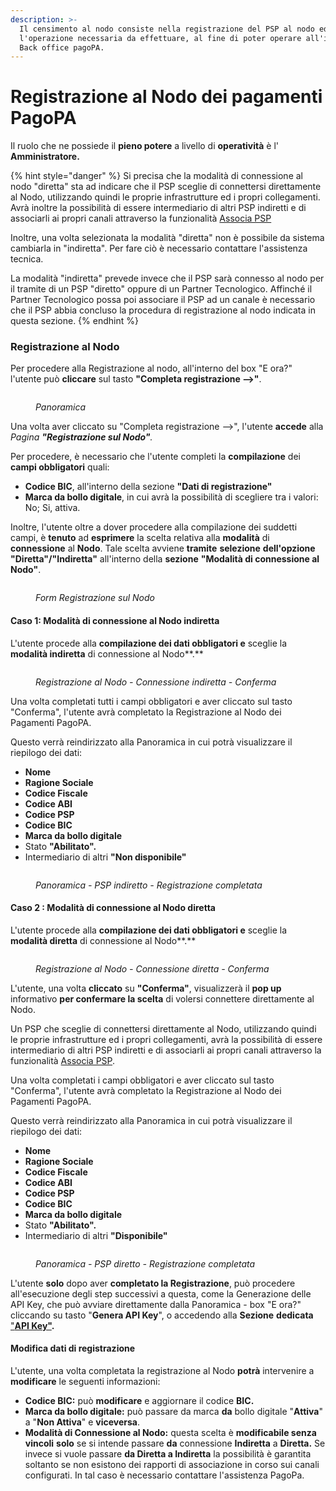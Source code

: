 ```yaml
---
description: >-
  Il censimento al nodo consiste nella registrazione del PSP al nodo ed è
  l'operazione necessaria da effettuare, al fine di poter operare all'interno di
  Back office pagoPA.
---
```


# Registrazione al Nodo dei pagamenti PagoPA

Il ruolo che ne possiede il **pieno potere** a livello di **operatività** è l' **Amministratore.**

{% hint style="danger" %}
Si precisa che la modalità di connessione al nodo "diretta" sta ad indicare che il PSP sceglie di connettersi direttamente al Nodo, utilizzando quindi le proprie infrastrutture ed i propri collegamenti. Avrà inoltre la possibilità di essere intermediario di altri PSP indiretti e di associarli ai propri canali attraverso la funzionalità [Associa PSP](canale/associazione-di-un-psp-al-canale.md)

Inoltre, una volta selezionata la modalità "diretta" non è possibile da sistema cambiarla in "indiretta". Per fare ciò è necessario contattare l'assistenza tecnica.

La modalità "indiretta" prevede invece che il PSP sarà connesso al nodo per il tramite di un PSP "diretto" oppure di un Partner Tecnologico. Affinché il Partner Tecnologico possa poi associare il PSP ad un canale è necessario che il PSP abbia concluso la procedura di registrazione al nodo indicata in questa sezione.
{% endhint %}

### Registrazione al Nodo

Per procedere alla Registrazione al nodo, all'interno del box "E ora?" l'utente può **cliccare** sul tasto **"Completa registrazione -->"**.

<figure><img src="../../.gitbook/assets/image (97).png" alt=""><figcaption><p><em>Panoramica</em></p></figcaption></figure>

Una volta aver cliccato su "Completa registrazione -->", l'utente **accede** alla _Pagina **"Registrazione sul Nodo"**._

Per procedere, è necessario che l'utente completi la **compilazione** dei **campi obbligatori** quali:

* **Codice BIC**, all'interno della sezione **"Dati di registrazione"**
* **Marca da bollo digitale**, in cui avrà la possibilità di scegliere tra i valori: No; Si, attiva.

Inoltre, l'utente oltre a dover procedere alla compilazione dei suddetti campi, è **tenuto** ad **esprimere** la scelta relativa alla **modalità** di **connessione** al **Nodo**. Tale scelta avviene **tramite** **selezione** **dell'opzione "Diretta"/"Indiretta"** all'interno della **sezione** **"Modalità di connessione al Nodo"**.

<figure><img src="../../.gitbook/assets/image (8) (2).png" alt=""><figcaption><p><em>Form Registrazione sul Nodo</em></p></figcaption></figure>

#### Caso 1: Modalità di connessione al Nodo indiretta

L'utente procede alla **compilazione dei dati obbligatori e** sceglie la **modalità indiretta** di connessione al Nodo**.**

<figure><img src="../../.gitbook/assets/image (7) (1).png" alt=""><figcaption><p><em>Registrazione al Nodo - Connessione indiretta - Conferma</em></p></figcaption></figure>

Una volta completati tutti i campi obbligatori e aver cliccato sul tasto "Conferma", l'utente avrà completato la Registrazione al Nodo dei Pagamenti PagoPA.

Questo verrà reindirizzato alla Panoramica in cui potrà visualizzare il riepilogo dei dati:

* **Nome**
* **Ragione Sociale**
* **Codice Fiscale**
* **Codice ABI**
* **Codice PSP**
* **Codice BIC**
* **Marca da bollo digitale**
* Stato **"Abilitato".**
* Intermediario di altri  **"Non disponibile"**

<figure><img src="../../.gitbook/assets/image (9) (2).png" alt=""><figcaption><p><em>Panoramica - PSP indiretto - Registrazione completata</em></p></figcaption></figure>



#### Caso 2 : Modalità di connessione al Nodo diretta

L'utente procede alla **compilazione dei dati obbligatori e** sceglie la **modalità diretta** di connessione al Nodo**.**

<figure><img src="../../.gitbook/assets/image (8) (1).png" alt=""><figcaption><p><em>Registrazione al Nodo - Connessione diretta - Conferma</em></p></figcaption></figure>

L'utente, una volta **cliccato** su **"Conferma"**, visualizzerà il **pop up** informativo **per confermare la scelta** di volersi connettere direttamente al Nodo.&#x20;

&#x20;Un PSP che sceglie di connettersi direttamente al Nodo, utilizzando quindi le proprie infrastrutture ed i propri collegamenti, avrà la possibilità di essere intermediario di altri PSP indiretti e di associarli ai propri canali attraverso la funzionalità [Associa PSP](canale/associazione-di-un-psp-al-canale.md).

Una volta completati i campi obbligatori e aver cliccato sul tasto "Conferma", l'utente avrà completato la Registrazione al Nodo dei Pagamenti PagoPA.

Questo verrà reindirizzato alla Panoramica in cui potrà visualizzare il riepilogo dei dati:

* **Nome**
* **Ragione Sociale**
* **Codice Fiscale**
* **Codice ABI**
* **Codice PSP**
* **Codice BIC**
* **Marca da bollo digitale**
* Stato **"Abilitato".**
* Intermediario di altri  **"Disponibile"**

<figure><img src="../../.gitbook/assets/image (10) (2).png" alt=""><figcaption><p><em>Panoramica - PSP diretto - Registrazione completata</em></p></figcaption></figure>



L'utente **solo** dopo aver **completato la Registrazione**, può procedere all'esecuzione degli step successivi a questa, come la Generazione delle API Key, che può avviare direttamente dalla Panoramica - box "E ora?" cliccando su tasto "**Genera API Key**", o accedendo alla **Sezione** **dedicata**[ "**API Key"**](generazione-api-key.md)**.**

#### Modifica dati di registrazione

L'utente, una volta completata la registrazione al Nodo **potrà** intervenire a **modificare** le seguenti informazioni:

* **Codice BIC:**  può **modificare** e aggiornare il codice **BIC.**
* **Marca da bollo digitale:** può passare da marca **da** bollo digitale "**Attiva**" a "**Non Attiva**" e **viceversa**.
* **Modalità di Connessione al Nodo:** questa scelta è **modificabile senza vincoli** **solo** se si intende passare **da** connessione **Indiretta** a **Diretta.** Se invece si vuole passare **da Diretta a Indiretta** la possibilità è garantita soltanto se non esistono dei rapporti di associazione in corso sui canali  configurati. In tal caso è necessario contattare l'assistenza PagoPa.
